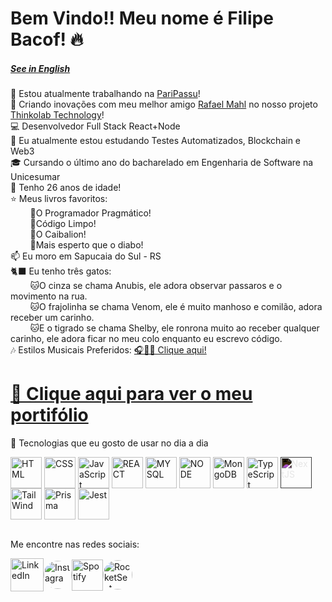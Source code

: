 # Bem Vindo!! Meu nome é Filipe Bacof! 🔥
##### [See in English](https://github.com/Filipe-Bacof/Filipe-Bacof/blob/main/README.md)
🔭 Estou atualmente trabalhando na [PariPassu](https://www.paripassu.com.br/)!</br>
🚀 Criando inovações com meu melhor amigo [Rafael Mahl](https://github.com/mahlignus) no nosso projeto [Thinkolab Technology](https://thinkolab.com.br/)!</br>
💻 Desenvolvedor Full Stack React+Node</br>
🌱 Eu atualmente estou estudando Testes Automatizados, Blockchain e Web3</br>
🎓 Cursando o último ano do bacharelado em Engenharia de Software na Unicesumar</br>
🎂 Tenho 26 anos de idade!</br>
⭐  Meus livros favoritos:</br>
&nbsp;&nbsp;&nbsp;&nbsp;&nbsp;&nbsp;&nbsp;&nbsp;📙O Programador Pragmático!</br>
&nbsp;&nbsp;&nbsp;&nbsp;&nbsp;&nbsp;&nbsp;&nbsp;📘Código Limpo!</br>
&nbsp;&nbsp;&nbsp;&nbsp;&nbsp;&nbsp;&nbsp;&nbsp;📗O Caibalion!</br>
&nbsp;&nbsp;&nbsp;&nbsp;&nbsp;&nbsp;&nbsp;&nbsp;📓Mais esperto que o diabo!</br>
📫 Eu moro em Sapucaia do Sul - RS</br>
🐈‍⬛ Eu tenho três gatos:</br>
&nbsp;&nbsp;&nbsp;&nbsp;&nbsp;&nbsp;&nbsp;&nbsp;🐱O cinza se chama Anubis, ele adora observar passaros e o movimento na rua.</br>
&nbsp;&nbsp;&nbsp;&nbsp;&nbsp;&nbsp;&nbsp;&nbsp;🐱O frajolinha se chama Venom, ele é muito manhoso e comilão, adora receber um carinho.</br>
&nbsp;&nbsp;&nbsp;&nbsp;&nbsp;&nbsp;&nbsp;&nbsp;🐱E o tigrado se chama Shelby, ele ronrona muito ao receber qualquer carinho, ele adora ficar no meu colo enquanto eu escrevo código.</br>
🎶 Estilos Musicais Preferidos: [🎧🍷🗿 Clique aqui!](https://filipe-bacof.github.io/Musicas-Bacof)</br>

# <a href="https://portfolio-filipe-bacof.vercel.app/" target="_blank">📎 Clique aqui para ver o meu portifólio</a></br>
🔧 Tecnologias que eu gosto de usar no dia a dia</br>
<div>
  <a href="https://developer.mozilla.org/en-US/docs/Web/HTML" target="_blank"><img align="center" alt="HTML" height="50" width="50" src="https://cdn.jsdelivr.net/gh/devicons/devicon/icons/html5/html5-original.svg" /></a>
  <a href="https://developer.mozilla.org/en-US/docs/Web/CSS" target="_blank"><img align="center" alt="CSS" height="50" width="50" src="https://cdn.jsdelivr.net/gh/devicons/devicon/icons/css3/css3-original.svg" /></a>
  <a href="https://developer.mozilla.org/en-US/docs/Web/JavaScript" target="_blank"><img align="center" alt="JavaScript" height="50" width="50" src="https://cdn.jsdelivr.net/gh/devicons/devicon/icons/javascript/javascript-original.svg" /></a>
  <a href="https://legacy.reactjs.org/docs" target="_blank"><img align="center" alt="REACT" height="50" width="50" src="https://cdn.jsdelivr.net/gh/devicons/devicon/icons/react/react-original.svg" /></a>
  <a href="https://dev.mysql.com/doc/" target="_blank"><img align="center" alt="MYSQL" height="50" width="50" src="https://cdn.jsdelivr.net/gh/devicons/devicon/icons/mysql/mysql-original.svg" /></a>
  <a href="https://nodejs.org/en/docs" target="_blank"><img align="center" alt="NODE" height="50" width="50" src="https://cdn.jsdelivr.net/gh/devicons/devicon/icons/nodejs/nodejs-original.svg" /></a>
  <a href="https://www.mongodb.com/docs/" target="_blank"><img align="center" alt="MongoDB" height="50" width="50" src="https://cdn.jsdelivr.net/gh/devicons/devicon/icons/mongodb/mongodb-original.svg" /></a>
  <a href="https://www.typescriptlang.org/docs/" target="_blank"><img align="center" alt="TypeScript" height="50" width="50" src="https://cdn.jsdelivr.net/gh/devicons/devicon/icons/typescript/typescript-original.svg" /></a>
  <a href="https://nextjs.org/docs" target="_blank"><img align="center" alt="NextJS" height="50" width="50" src="https://cdn.jsdelivr.net/gh/devicons/devicon/icons/nextjs/nextjs-original.svg" style="filter: invert(100%);"/></a>
  <a href="https://tailwindcss.com/docs" target="_blank"><img align="center" alt="TailWind" height="50" width="50" src="https://cdn.jsdelivr.net/gh/devicons/devicon@latest/icons/tailwindcss/tailwindcss-original.svg" /></a>
  <a href="https://www.prisma.io/docs" target="_blank"><img align="center" alt="Prisma" height="50" width="50" src="https://cdn.worldvectorlogo.com/logos/prisma-3.svg"/></a>
  <a href="https://jestjs.io/docs/getting-started" target="_blank"><img align="center" alt="Jest" height="50" width="50" src="https://cdn.jsdelivr.net/gh/devicons/devicon/icons/jest/jest-plain.svg" /></a>
</div></br>

Me encontre nas redes sociais:</br>
<div style="display: flex; align-items: center">
  <a href="https://www.linkedin.com/in/filipe-bacof/" target="_blank"><img height="53px" width="53px" src="https://img.icons8.com/color/512/linkedin-circled--v1.png" alt="LinkedIn"></a>
  <a href="https://www.instagram.com/filipe.bacof/" target="_blank"><img height="45px" width="45px" src="https://cpaq.ufms.br/files/2022/03/Instagram-logo-free-download-PNG-e1647376733700.png" alt="Instagram" style="border-radius: 50%"></a>
  <a href="https://open.spotify.com/user/8k3a5mqfxtf78erfftdjjp03e" target="_blank"><img height="50px" width="50px" src="https://www.freepnglogos.com/uploads/spotify-logo-png/spotify-icon-green-logo-8.png" alt="Spotify"></a>
  <a href="https://app.rocketseat.com.br/me/filipe-bacof" target="_blank"><img height="47px" width="47px" src="https://avatars.githubusercontent.com/u/28929274?s=280&v=4" alt="RocketSeat" style="border-radius: 50%"></a>
</div>
